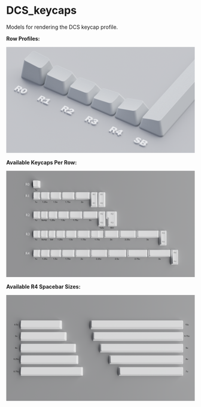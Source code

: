 # DCS_keycaps

Models for rendering the DCS keycap profile.

**Row Profiles:**

![Row Profiles](https://github.com/Fooblitzky/DCS_keycaps/blob/master/images/DCS_Profile_Angle.png)

**Available Keycaps Per Row:**

![Keycaps Per Row](https://github.com/Fooblitzky/DCS_keycaps/blob/master/images/DCS_Keycaps_by_Rows.png)

**Available R4 Spacebar Sizes:**

![Spacebar Sizes](https://github.com/Fooblitzky/DCS_keycaps/blob/master/images/DCS_Keycap_Spacebars.png)
